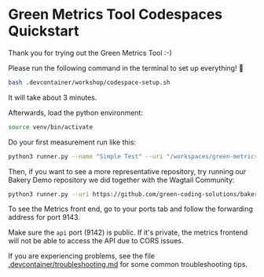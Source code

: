 # Green Metrics Tool Codespaces Quickstart

Thank you for trying out the Green Metrics Tool :-)

Please run the following command in the terminal to set up everything! 🚀

```sh
bash .devcontainer/workshop/codespace-setup.sh
```

It will take about 3 minutes.

Afterwards, load the python environment:

```sh
source venv/bin/activate
```

Do your first measurement run like this:

```sh
python3 runner.py --name "Simple Test" --uri "/workspaces/green-metrics-tool/example-applications/" --filename "stress/usage_scenario.yml" --skip-system-checks --dev-no-optimizations --dev-no-build
```

Then, if you want to see a more representative repository, try running our Bakery Demo repository we did together with the Wagtail Community:

```sh
python3 runner.py --uri https://github.com/green-coding-solutions/bakerydemo --branch gmt --skip-system-checks --dev-no-optimization --dev-no-build --skip-unsafe --name "Bakery Demo Test"
```

To see the Metrics front end, go to your ports tab and follow the forwarding address for port 9143.

Make sure the `api` port (9142) is public. If it's private, the metrics frontend will not be able to access the API due to CORS issues.

If you are experiencing problems, see the file [.devcontainer/troubleshooting.md](./troubleshooting.md) for some common troubleshooting tips.
